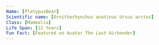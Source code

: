 ```yaml
---
Name: [PlatypusBear]
Scientific name: [Ornithorhynchus anatinus Ursus arctos]  
Class: [Mammalia]  
Life Span: [12 Years]  
Fun Fact: [Featured on Avatar The Last Airbender]  
---
```

